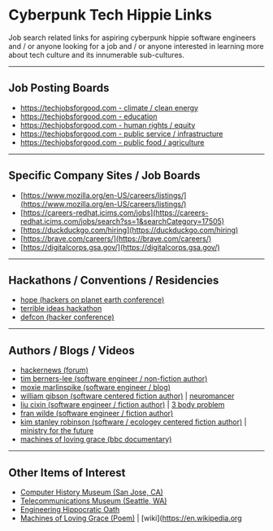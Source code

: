 # Cyberpunk Tech Hippie Links

Job search related links for aspiring cyberpunk hippie software engineers and / or anyone looking for a job and / or anyone interested in learning more about tech culture and its innumerable sub-cultures.

---

## Job Posting Boards

* [https://techjobsforgood.com - climate / clean energy](https://techjobsforgood.com/jobs/?q=&impact_areas=Clean+Energy&impact_areas=Climate+Change&impact_areas=Environment)
* [https://techjobsforgood.com - education](https://techjobsforgood.com/jobs/?q=&impact_areas=Education)
* [https://techjobsforgood.com - human rights / equity](https://techjobsforgood.com/jobs/?q=&impact_areas=Global+Peace+%26+Safety&impact_areas=Human+Rights+%26+Equality&impact_areas=Poverty+Alleviation+%26+Economic+Development)
* [https://techjobsforgood.com - public service / infrastructure](https://techjobsforgood.com/jobs/?q=&impact_areas=Public+Infrastructure&impact_areas=Public+Service+%26+Civic+Engagement&impact_areas=Water)
* [https://techjobsforgood.com - public food / agriculture](https://techjobsforgood.com/jobs/?q=&impact_areas=Food+%26+Agriculture)

---

## Specific Company Sites / Job Boards

* [https://www.mozilla.org/en-US/careers/listings/](https://www.mozilla.org/en-US/careers/listings/)
* [https://careers-redhat.icims.com/jobs](https://careers-redhat.icims.com/jobs/search?ss=1&searchCategory=17505)
* [https://duckduckgo.com/hiring](https://duckduckgo.com/hiring)
* [https://brave.com/careers/](https://brave.com/careers/)
* [https://digitalcorps.gsa.gov/](https://digitalcorps.gsa.gov/)

---

## Hackathons / Conventions / Residencies

* [hope (hackers on planet earth conference)](https://hope.net/)
* [terrible ideas hackathon](https://stupidhackathon.com/)
* [defcon (hacker conference)](https://defcon.org/)

---

## Authors / Blogs / Videos

* [hackernews (forum)](https://news.ycombinator.com/)
* [tim berners-lee (software engineer / non-fiction author)](https://en.wikipedia.org/wiki/Tim_Berners-Lee)
* [moxie marlinspike (software engineer / blog)](https://moxie.org/blog/)
* [william gibson (software centered fiction author)](https://en.wikipedia.org/wiki/William_Gibson) | [neuromancer](https://www.powells.com/book/neuromancer-9780441007462)
* [liu cixin (software engineer / fiction author)](https://en.wikipedia.org/wiki/Liu_Cixin) | [3 body problem](https://www.powells.com/book/the-threebody-problem-9780765377067/62-0)
* [fran wilde (software engineer / fiction author)](https://en.wikipedia.org/wiki/Fran_Wilde_(author))
* [kim stanley robinson (software / ecologey centered fiction author)](https://en.wikipedia.org/wiki/Kim_Stanley_Robinson) | [ministry for the future](https://www.powells.com/book/ministry-for-the-future-9780316300131)
* [machines of loving grace (bbc documentary)](https://thoughtmaybe.com/all-watched-over-by-machines-of-loving-grace/)

---

## Other Items of Interest

* [Computer History Museum (San Jose, CA)](https://computerhistory.org/)
* [Telecommunications Museum (Seattle, WA)](https://www.telcomhistory.org/connections-museum-seattle/)
* [Engineering Hippocratic Oath](https://en.wikipedia.org/wiki/Order_of_the_Engineer)
* [Machines of Loving Grace (Poem)](https://www.sweetbooks.com/pictures/medium/SKB-4115.jpg) | [wiki](https://en.wikipedia.org

